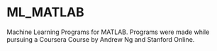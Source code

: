 # ML_MATLAB
Machine Learning Programs for MATLAB. Programs were made while pursuing a Coursera Course by Andrew Ng and Stanford Online.
